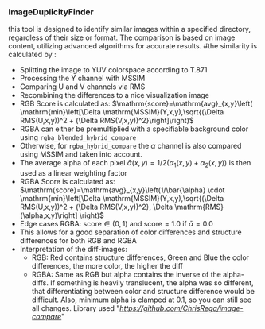 ### ImageDuplicityFinder
this tool is designed to identify similar images within a specified directory, regardless of their size or format. The comparison is based on image content, utilizing advanced algorithms for accurate results.
#the similarity is calculated by :
- Splitting the image to YUV colorspace according to T.871
- Processing the Y channel with MSSIM
- Comparing U and V channels via RMS
- Recombining the differences to a nice visualization image
- RGB Score is calculated as: $\mathrm{score}=\mathrm{avg}_{x,y}\left(
  \mathrm{min}\left[\Delta \mathrm{MSSIM}(Y,x,y),\sqrt{(\Delta RMS(U,x,y))^2 + (\Delta RMS(V,x,y))^2}\right]\right)$
- RGBA can either be premultiplied with a specifiable background color using `rgba_blended_hybrid_compare`
- Otherwise, for `rgba_hybrid_compare` the $\alpha$ channel is also compared using MSSIM and taken into account.
- The average alpha of each pixel $\bar{\alpha}(x,y) = 1/2 (\alpha_1(x,y) + \alpha_2(x,y))$ is then used as a linear
  weighting factor
- RGBA Score is calculated as: $\mathrm{score}=\mathrm{avg}_{x,y}\left(1/\bar{\alpha} \cdot
  \mathrm{min}\left[\Delta \mathrm{MSSIM}(Y,x,y),\sqrt{(\Delta RMS(U,x,y))^2 + (\Delta RMS(V,x,y))^2}, \Delta \mathrm{RMS}(\alpha,x,y)\right]
  \right)$
- Edge cases RGBA: $\mathrm{score} \in (0, 1)$ and $\mathrm{score} = 1.0$ if $\bar{\alpha} = 0.0$
- This allows for a good separation of color differences and structure differences for both RGB and RGBA
- Interpretation of the diff-images:
    - RGB: Red contains structure differences, Green and Blue the color differences, the more color, the higher the diff
    - RGBA: Same as RGB but alpha contains the inverse of the alpha-diffs. If something is heavily translucent, the
      alpha was so different, that differentiating between color and structure difference would be difficult. Also,
      minimum alpha is clamped at 0.1, so you can still see all changes.
Library used "*https://github.com/ChrisRega/image-compare*"
